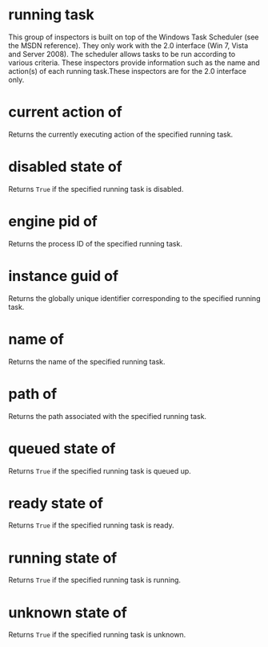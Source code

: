 # running task

This group of inspectors is built on top of the Windows Task Scheduler (see the MSDN reference). They only work with the 2.0 interface (Win 7, Vista and Server 2008). The scheduler allows tasks to be run according to various criteria. These inspectors provide information such as the name and action(s) of each running task.These inspectors are for the 2.0 interface only.

# current action of <running task>

Returns the currently executing action of the specified running task.

# disabled state of <running task>

Returns `True` if the specified running task is disabled.

# engine pid of <running task>

Returns the process ID of the specified running task.

# instance guid of <running task>

Returns the globally unique identifier corresponding to the specified running task.

# name of <running task>

Returns the name of the specified running task.

# path of <running task>

Returns the path associated with the specified running task.

# queued state of <running task>

Returns `True` if the specified running task is queued up.

# ready state of <running task>

Returns `True` if the specified running task is ready.

# running state of <running task>

Returns `True` if the specified running task is running.

# unknown state of <running task>

Returns `True` if the specified running task is unknown.
